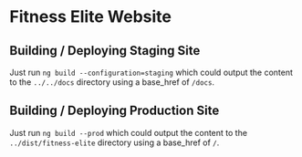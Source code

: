 # Fitness Elite Website

## Building / Deploying Staging Site

Just run `ng build --configuration=staging` which could output the content to the `../../docs` directory using a base_href of `/docs`.

## Building / Deploying Production Site

Just run `ng build --prod` which could output the content to the `../dist/fitness-elite` directory using a base_href of `/`.